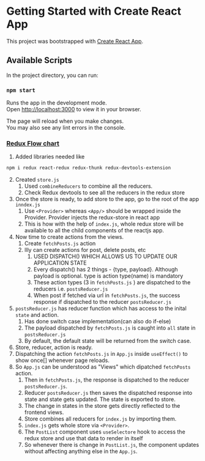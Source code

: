 # Getting Started with Create React App

This project was bootstrapped with [Create React App](https://github.com/facebook/create-react-app).

## Available Scripts

In the project directory, you can run:

### `npm start`

Runs the app in the development mode.\
Open [http://localhost:3000](http://localhost:3000) to view it in your browser.

The page will reload when you make changes.\
You may also see any lint errors in the console.

### [Redux Flow chart](https://i.ibb.co/VpdCXmB/ecdbd6fa-5433-42cb-ac71-21ecadf49142.jpg)

1. Added libraries needed like 
```bash
npm i redux react-redux redux-thunk redux-devtools-extension
```

2. Created `store.js`
   1. Used `combineReducers` to combine all the reducers.
   2. Check Redux devtools to see all the reducers in the redux store
3. Once the store is ready, to add store to the app, go to the root of the app `inndex.js`
   1. Use `<Provider>` whereas `<App/>` should be wrapped inside the Provider. Provider injects the redux-store in react app
   2. This is how with the help of `index.js`, whole redux store will be available to all the child components of the reactjs app.
4. Now time to create actions from the views.
   1. Create `fetchPosts.js` action
   2. llly can create actions for post, delete posts, etc
      1. USED DISPATCH() WHICH ALLOWS US TO UPDATE OUR APPLICATION STATE
      2. Every dispatch() has 2 things - {type, payload}. Although payload is optional. type is action type(name) is mandatory
      3. These action types (3 in `fetchPosts.js` ) are dispatched to the reducers i.e. `postsReducer.js`
      4. When post if fetched via url in `fetchPosts.js`, the success response if dispatched to the reducer `postsReducer.js`
5. `postsReducer.js` has reducer function which has access to the inital `state` and action.
   1. Has done switch case implementation(can also do if-else)
   2. The payload dispatched by `fetchPosts.js` is caught into `all` state in `postsReducer.js`
   3. By default, the default state will be returned from the switch case.
6. Store, reducer, action is ready.
7. Dispatching the action `fetchPosts.js` in `App.js` inside `useEffect()` to show once[] whenever page reloads. 
8. So `App.js` can be understood as "Views" which dipatched `fetchPosts` action.
   1. Then in `fetchPosts.js`, the response is dispatched to the reducer `postsReducer.js`.
   2. Reducer `postsReducer.js` then saves the dispatched response into state and state gets updated. The state is exported to store.
   3. The change in states in the store gets directly reflected to the frontend views.
   4. Store combines all reducers for `index.js` by importing them.
   5. `index.js` gets whole store via `<Provider>`.
   6. The `PostList` component uses `useSelectore` hook to access the redux store and use that data to render in itself
   7. So whenever there is change in `PostList.js`, the component updates without affecting anything else in the `App.js`.